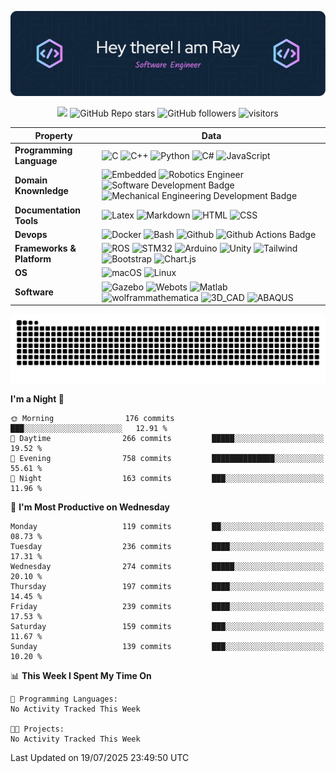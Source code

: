![header_image](./assets/github-header-image.png)
<!-- https://huemint.com/bootstrap-plus/#palette=cde6f5-ffffff-1f1410-004961-0075ac-469cc9-3e3a2b-361a4b-e4166a -->
<!-- badges -->
<p align="center">
    <a href="https://github.com/BEPb/BEPb"><img src="https://img.shields.io/badge/status-updating-00984e.svg"></a>
	<img alt="GitHub Repo stars" src="https://img.shields.io/github/stars/srall123/srall123?logo=github&color=e4166a">
	<img alt="GitHub followers" src="https://img.shields.io/github/followers/srall123?logo=github&color=361a4b">
    <img src="https://visitor-badge.laobi.icu/badge?page_id=srall123" alt="visitors"/>
</p>


<!--   my-skilset -->

| Property | Data |
|-|-|
| **Programming Language**  | ![C](https://img.shields.io/badge/-C_language-1f1410?style=flat&logo=C) ![C++](https://img.shields.io/badge/-C++-1f1410?style=flat&logo=cplusplus) ![Python](https://img.shields.io/badge/-Python-1f1410?style=flat&logo=python) ![C\#](https://img.shields.io/badge/-C%23-1f1410?style=flat&logo=csharp) ![JavaScript](https://img.shields.io/badge/-JavaScript-1f1410?style=flat&logo=javascript)				|
| **Domain Knownledge**  | ![Embedded](https://img.shields.io/badge/-Embedded%20Software%20development-004961?style=flat) ![Robotics Engineer](https://img.shields.io/badge/-Robotics%20Engineering-004961?style=flat) ![Software Development Badge](https://img.shields.io/badge/-Software%20Development-004961?style=flat) ![Mechanical Engineering Development Badge](https://img.shields.io/badge/-Mechanical%20Engineering-004961?style=flat)			|
| **Documentation Tools**  | ![Latex](https://img.shields.io/badge/-Latex-0075ac?style=flat&logo=latex) ![Markdown](https://img.shields.io/badge/-Markdown-0075ac?style=flat&logo=Markdown) ![HTML](https://img.shields.io/badge/-HTML-0075ac?style=flat&logo=html5) ![CSS](https://img.shields.io/badge/-CSS-0075ac?style=flat&logo=css)			|
| **Devops**  | ![Docker](https://img.shields.io/badge/-Docker%20-469cc9?style=flat&logo=docker) ![Bash](https://img.shields.io/badge/-Bash%20-469cc9?style=flat&logo=gnubash) ![Github](https://img.shields.io/badge/-Github%20-469cc9?style=flat&logo=Github) ![Github Actions Badge](https://img.shields.io/badge/-Git%20-469cc9?style=flat&logo=Git)			|
| **Frameworks & Platform**   | ![ROS](http://img.shields.io/badge/-ROS/ROS2-cde6f5?style=social&logo=ros) ![STM32](http://img.shields.io/badge/-STM32-cde6f5?style=social&logo=stmicroelectronics#03234B) ![Arduino](http://img.shields.io/badge/-Arduino-cde6f5?style=social&logo=arduino) ![Unity](http://img.shields.io/badge/-Unity-cde6f5?style=social&logo=unity) ![Tailwind](http://img.shields.io/badge/-Tailwind-cde6f5?style=social&logo=tailwindcss) ![Bootstrap](http://img.shields.io/badge/-Bootstrap-cde6f5?style=social&logo=bootstrap) ![Chart.js](http://img.shields.io/badge/-Chart.js-cde6f5?style=social&logo=chartdotjs) |
| **OS**  | ![macOS](https://img.shields.io/badge/-MacOS%20-eee?style=flat-square&logo=apple&logoColor=black) ![Linux](https://img.shields.io/badge/-Linux%20-eee?style=flat-square&logo=linux&logoColor=1f1410)			|
| **Software**  | ![Gazebo](http://img.shields.io/badge/Gazebo-eee?style=flat-square) ![Webots](http://img.shields.io/badge/-Webots-eee?style=flat-square) ![Matlab](http://img.shields.io/badge/-MATLAB-eee?style=flat-square) ![wolframmathematica](http://img.shields.io/badge/-Wolfram_Mathematica-eee?style=flat-square) ![3D_CAD](http://img.shields.io/badge/-CATIA_SolidWorks_Pro/E-eee?style=flat-square) ![ABAQUS](http://img.shields.io/badge/-ABAQUS-eee?style=flat-square)			|

<!-- Snake Code Contribution Map -->
<!-- <picture>
  <source media="(prefers-color-scheme: dark)" srcset="https://cdn.jsdelivr.net/gh/srall123/srall123/profile-snake-contrib/github-contribution-grid-snake-dark.svg" />
  <source media="(prefers-color-scheme: light)" srcset="https://cdn.jsdelivr.net/gh/srall123/srall123/profile-snake-contrib/github-contribution-grid-snake.svg" />
  <img alt="github-snake" src="https://cdn.jsdelivr.net/gh/srall123/srall123/profile-snake-contrib/github-contribution-grid-snake-dark.svg" />
</picture> -->
<picture>
  <source media="(prefers-color-scheme: dark)" srcset="./assets/github-snake-dark.svg" />
  <source media="(prefers-color-scheme: light)" srcset="./assets/github-snake.svg" />
  <img alt="github-snake" src="./assets/github-snake.svg" />
</picture>

<!-- ![Dusai's GitHub stats](https://github-readme-stats.vercel.app/api?username=srall123&show_icons=true&theme=radical) -->

<!--START_SECTION:waka-->
**I'm a Night 🦉** 

```text
🌞 Morning                176 commits         ███░░░░░░░░░░░░░░░░░░░░░░   12.91 % 
🌆 Daytime                266 commits         █████░░░░░░░░░░░░░░░░░░░░   19.52 % 
🌃 Evening                758 commits         ██████████████░░░░░░░░░░░   55.61 % 
🌙 Night                  163 commits         ███░░░░░░░░░░░░░░░░░░░░░░   11.96 % 
```
📅 **I'm Most Productive on Wednesday** 

```text
Monday                   119 commits         ██░░░░░░░░░░░░░░░░░░░░░░░   08.73 % 
Tuesday                  236 commits         ████░░░░░░░░░░░░░░░░░░░░░   17.31 % 
Wednesday                274 commits         █████░░░░░░░░░░░░░░░░░░░░   20.10 % 
Thursday                 197 commits         ████░░░░░░░░░░░░░░░░░░░░░   14.45 % 
Friday                   239 commits         ████░░░░░░░░░░░░░░░░░░░░░   17.53 % 
Saturday                 159 commits         ███░░░░░░░░░░░░░░░░░░░░░░   11.67 % 
Sunday                   139 commits         ███░░░░░░░░░░░░░░░░░░░░░░   10.20 % 
```


📊 **This Week I Spent My Time On** 

```text
💬 Programming Languages: 
No Activity Tracked This Week

🐱‍💻 Projects: 
No Activity Tracked This Week
```


 Last Updated on 19/07/2025 23:49:50 UTC
<!--END_SECTION:waka-->
